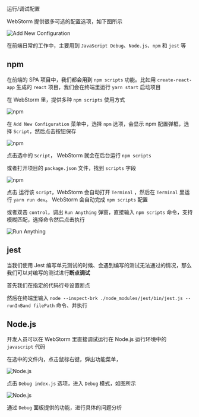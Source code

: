 运行/调试配置

WebStorm 提供很多可选的配置选项，如下图所示

![Add New Configuration](./images/run_debugger/run_debugger_list.png)

在前端日常的工作中，主要用到 `JavaScript Debug`、`Node.js`、`npm` 和 `jest` 等

## npm

在前端的 SPA 项目中，我们都会用到 `npm scripts` 功能。比如用 `create-react-app` 生成的 `react` 项目，我们会在终端里运行 `yarn start` 启动项目

在 WebStorm 里，提供多种 `npm scripts` 使用方式

![npm](./images/run_debugger/npm.png)

在 `Add New Configuration` 菜单中，选择 `npm` 选项，会显示 npm 配置弹框，选择 `Script`，然后点击按钮保存

![npm](./images/run_debugger/npm_02.png)

点击选中的 `Script`， WebStorm 就会在后台运行 `npm scripts`

或者打开项目的 `package.json` 文件，找到 `scripts` 字段

![npm](./images/run_debugger/npm_03.png)

点击 <icons-CaretRight/> 运行该 `script`，WebStorm 会自动打开 `Terminal` ，然后在 `Terminal` 里运行 `yarn run dev`。
WebStorm 会自动完成 `npm scripts` 配置

或者双击 `control`，调出 `Run Anything` 弹窗，直接输入 `npm scripts` 命令，支持模糊匹配，选择命令然后点击执行

![Run Anything](./images/run_debugger/run_anything.png)

## jest

当我们使用 Jest 编写单元测试的时候、会遇到编写的测试无法通过的情况，那么我们可以对编写的测试进行**断点调试**

首先我们在指定的代码行号设置断点

然后在终端里输入 `node --inspect-brk ./node_modules/jest/bin/jest.js --runInBand filePath` 命令、并执行

## Node.js

开发人员可以在 WebStorm 里直接调试运行在 Node.js 运行环境中的 `javascript` 代码

在选中的文件内，点击鼠标右键，弹出功能菜单，

![Node.js](./images/run_debugger/NodeJS.png)

点击 `Debug index.js` 选项，进入 `Debug` 模式，如图所示

![Node.js](./images/run_debugger/NodeJS_02.png)

通过 `Debug` 面板提供的功能，进行具体的问题分析
